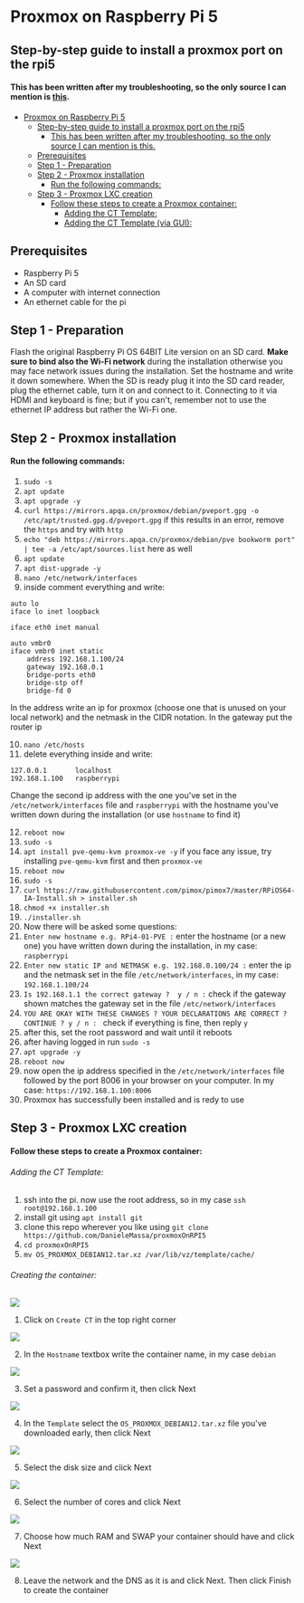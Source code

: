 # Proxmox on Raspberry Pi 5

Step-by-step guide to install a proxmox port on the rpi5
----------

#### This has been written after my troubleshooting, so the only source I can mention is [this](https://github.com/pimox/pimox7).

<!-- TOC -->
* [Proxmox on Raspberry Pi 5](#proxmox-on-raspberry-pi-5)
  * [Step-by-step guide to install a proxmox port on the rpi5](#step-by-step-guide-to-install-a-proxmox-port-on-the-rpi5)
      * [This has been written after my troubleshooting, so the only source I can mention is this.](#this-has-been-written-after-my-troubleshooting-so-the-only-source-i-can-mention-is-this)
  * [Prerequisites](#prerequisites)
  * [Step 1 - Preparation](#step-1---preparation)
  * [Step 2 - Proxmox installation](#step-2---proxmox-installation)
      * [Run the following commands:](#run-the-following-commands)
  * [Step 3 - Proxmox LXC creation](#step-3---proxmox-lxc-creation)
      * [Follow these steps to create a Proxmox container:](#follow-these-steps-to-create-a-proxmox-container)
          * [Adding the CT Template:](#adding-the-ct-template)
          * [Adding the CT Template (via GUI):](#adding-the-ct-template-via-gui)
<!-- TOC -->

Prerequisites
---------
- Raspberry Pi 5
- An SD card
- A computer with internet connection
- An ethernet cable for the pi

Step 1 - Preparation
--------

Flash the original Raspberry Pi OS 64BIT Lite version on an SD card. **Make sure to bind also the Wi-Fi network** during the installation otherwise you may face network issues during the installation. Set the hostname and write it down somewhere.
When the SD is ready plug it into the SD card reader, plug the ethernet cable, turn it on and connect to it. Connecting to it via HDMI and keyboard is fine; but if you can't, remember not to use the ethernet IP address but rather the Wi-Fi one.

Step 2 - Proxmox installation
--------

#### Run the following commands:

1. `sudo -s`
2. `apt update`
3. `apt upgrade -y`
4. `curl https://mirrors.apqa.cn/proxmox/debian/pveport.gpg -o
/etc/apt/trusted.gpg.d/pveport.gpg` if this results in an error, remove the `https` and try with `http`
5. `echo "deb https://mirrors.apqa.cn/proxmox/debian/pve bookworm port" | tee -a
/etc/apt/sources.list` here as well
6. `apt update`
7. `apt dist-upgrade -y`
8. `nano /etc/network/interfaces`
9. inside comment everything and write:
```
auto lo
iface lo inet loopback

iface eth0 inet manual

auto vmbr0
iface vmbr0 inet static
    address 192.168.1.100/24
    gateway 192.168.0.1
    bridge-ports eth0
    bridge-stp off
    bridge-fd 0
```
In the address write an ip for proxmox (choose one that is unused on your local network) and the netmask in the CIDR notation.
In the gateway put the router ip

10. `nano /etc/hosts`
11. delete everything inside and write:
```
127.0.0.1       localhost
192.168.1.100   raspberrypi
```
Change the second ip address with the one you've set in the `/etc/network/interfaces` file and `raspberrypi` with the hostname you've written down during the installation (or use `hostname` to find it)

12. `reboot now`
13. `sudo -s`
14. `apt install pve-qemu-kvm proxmox-ve -y` if you face any issue, try installing `pve-qemu-kvm` first and then `proxmox-ve`
15. `reboot now`
16. `sudo -s`
17. `curl https://raw.githubusercontent.com/pimox/pimox7/master/RPiOS64-IA-Install.sh > installer.sh`
18. `chmod +x installer.sh`
19. `./installer.sh`
20. Now there will be asked some questions:
21. `Enter new hostname e.g. RPi4-01-PVE :` enter the hostname (or a new one) you have written down during the installation, in my case: `raspberrypi`
22. `Enter new static IP and NETMASK e.g. 192.168.0.100/24 :` enter the ip and the netmask set in the file `/etc/network/interfaces`, in my case: `192.168.1.100/24`
23. `Is 192.168.1.1 the correct gateway ?  y / n :` check if the gateway shown matches the gateway set in the file `/etc/network/interfaces`
24. `YOU ARE OKAY WITH THESE CHANGES ? YOUR DECLARATIONS ARE CORRECT ? CONTINUE ? y / n : ` check if everything is fine, then reply `y`
25. after this, set the root password and wait until it reboots
26. after having logged in run `sudo -s`
27. `apt upgrade -y`
28. `reboot now`
29. now open the ip address specified in the `/etc/network/interfaces` file followed by the port 8006 in your browser on your computer. In my case: `https://192.168.1.100:8006`
30. Proxmox has successfully been installed and is redy to use

Step 3 - Proxmox LXC creation
--------

#### Follow these steps to create a Proxmox container:

###### Adding the CT Template:

1. ssh into the pi. now use the root address, so in my case `ssh root@192.168.1.100`
2. install git using `apt install git`
2. clone this repo wherever you like using `git clone https://github.com/DanieleMassa/proxmoxOnRPI5`
2. `cd proxmoxOnRPI5`
3. `mv OS_PROXMOX_DEBIAN12.tar.xz /var/lib/vz/template/cache/`

###### Creating the container:

![](images/createContainer.png)

1. Click on `Create CT` in the top right corner

![](images/createCT_General1.png)

2. In the `Hostname` textbox write the container name, in my case `debian`

![](images/createCT_General2.png)

3. Set a password and confirm it, then click Next

![](images/createCT_Template.png)

4. In the `Template` select the `OS_PROXMOX_DEBIAN12.tar.xz` file you've downloaded early, then click Next

![](images/createCT_Disks.png)

5. Select the disk size and click Next

![](images/createCT_CPU.png)

6. Select the number of cores and click Next

![](/images/createCT_Memory.png)

7. Choose how much RAM and SWAP your container should have and click Next

![](images/createCT_Network.png)

8. Leave the network and the DNS as it is and click Next. Then click Finish to create the container



    

